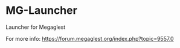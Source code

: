 MG-Launcher
===========
Launcher for Megaglest

For more info: https://forum.megaglest.org/index.php?topic=9557.0

